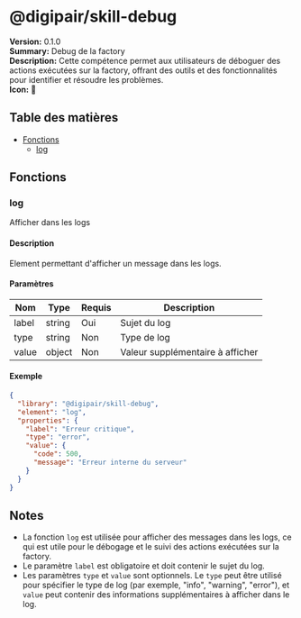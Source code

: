 # @digipair/skill-debug

**Version:** 0.1.0  
**Summary:** Debug de la factory  
**Description:** Cette compétence permet aux utilisateurs de déboguer des actions exécutées sur la factory, offrant des outils et des fonctionnalités pour identifier et résoudre les problèmes.  
**Icon:** 🔧

## Table des matières

- [Fonctions](#fonctions)
  - [log](#log)

## Fonctions

### log

Afficher dans les logs

#### Description

Element permettant d'afficher un message dans les logs.

#### Paramètres

| Nom   | Type   | Requis | Description                |
|-------|--------|--------|----------------------------|
| label | string | Oui    | Sujet du log               |
| type  | string | Non    | Type de log                |
| value | object | Non    | Valeur supplémentaire à afficher |

#### Exemple

```json
{
  "library": "@digipair/skill-debug",
  "element": "log",
  "properties": {
    "label": "Erreur critique",
    "type": "error",
    "value": {
      "code": 500,
      "message": "Erreur interne du serveur"
    }
  }
}
```

## Notes

- La fonction `log` est utilisée pour afficher des messages dans les logs, ce qui est utile pour le débogage et le suivi des actions exécutées sur la factory.
- Le paramètre `label` est obligatoire et doit contenir le sujet du log.
- Les paramètres `type` et `value` sont optionnels. Le `type` peut être utilisé pour spécifier le type de log (par exemple, "info", "warning", "error"), et `value` peut contenir des informations supplémentaires à afficher dans le log.